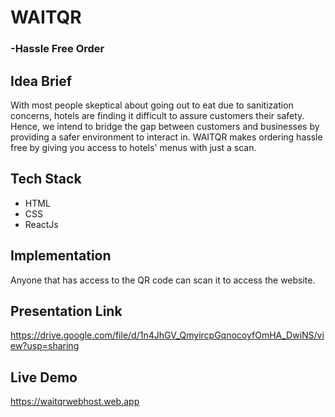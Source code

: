 # WAITQR
###     -Hassle Free Order


## Idea Brief

With most people skeptical about going out to eat due to sanitization concerns, hotels are finding it difficult to assure customers their safety. Hence, we intend to bridge the gap between customers and businesses by providing a safer environment to interact in. WAITQR makes ordering hassle free by giving you access to hotels' menus with just a scan.

## Tech Stack

- HTML
- CSS
- ReactJs

## Implementation

Anyone that has access to the QR code can scan it to access the website.

## Presentation Link
https://drive.google.com/file/d/1n4JhGV_QmyircpGqnocoyfOmHA_DwiNS/view?usp=sharing

## Live Demo
https://waitqrwebhost.web.app
